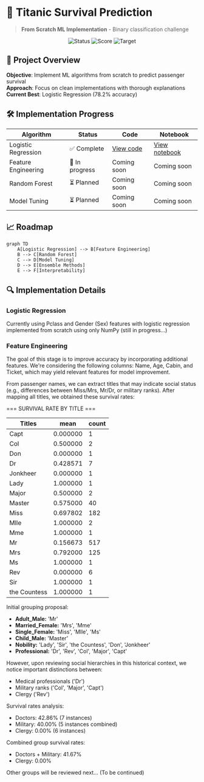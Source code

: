 # 🚢 Titanic Survival Prediction

> **From Scratch ML Implementation** - Binary classification challenge

<div align="center">
  <img src="https://img.shields.io/badge/Status-In%20Progress-orange" alt="Status">
  <img src="https://img.shields.io/badge/Score-0.782-blue" alt="Score">
  <img src="https://img.shields.io/badge/Target-0.80+-brightgreen" alt="Target">
</div>

## 🎯 Project Overview

**Objective**: Implement ML algorithms from scratch to predict passenger survival  
**Approach**: Focus on clean implementations with thorough explanations  
**Current Best**: Logistic Regression (78.2% accuracy)

## 🛠️ Implementation Progress

| Algorithm           | Status         | Code                                                                         | Notebook                                                                       |
| ------------------- | -------------- | ---------------------------------------------------------------------------- | ------------------------------------------------------------------------------ |
| Logistic Regression | ✅ Complete    | [View code](./titanic-survival-prediction/src/models/logistic_regression.py) | [View notebook](./titanic-survival-prediction/notebooks/01_eda_baseline.ipynb) |
| Feature Engineering | 🔄 In progress | Coming soon                                                                  | Coming soon                                                                    |
| Random Forest       | ⏳ Planned     | Coming soon                                                                  | Coming soon                                                                    |
| Model Tuning        | ⏳ Planned     | Coming soon                                                                  | Coming soon                                                                    |

## 📈 Roadmap

```mermaid
graph TD
    A[Logistic Regression] --> B[Feature Engineering]
    B --> C[Random Forest]
    C --> D[Model Tuning]
    D --> E[Ensemble Methods]
    E --> F[Interpretability]
```

## 🔍 Implementation Details

### Logistic Regression

Currently using Pclass and Gender (Sex) features with logistic regression implemented from scratch using only NumPy (still in progress...)

### Feature Engineering

The goal of this stage is to improve accuracy by incorporating additional features. We're considering the following columns: Name, Age, Cabin, and Ticket, which may yield relevant features for model improvement.

From passenger names, we can extract titles that may indicate social status (e.g., differences between Miss/Mrs, Mr/Dr, or military ranks). After mapping all titles, we obtained these survival rates:

=== SURVIVAL RATE BY TITLE ===

| Titles       | mean     | count |
| ------------ | -------- | ----- |
| Capt         | 0.000000 | 1     |
| Col          | 0.500000 | 2     |
| Don          | 0.000000 | 1     |
| Dr           | 0.428571 | 7     |
| Jonkheer     | 0.000000 | 1     |
| Lady         | 1.000000 | 1     |
| Major        | 0.500000 | 2     |
| Master       | 0.575000 | 40    |
| Miss         | 0.697802 | 182   |
| Mlle         | 1.000000 | 2     |
| Mme          | 1.000000 | 1     |
| Mr           | 0.156673 | 517   |
| Mrs          | 0.792000 | 125   |
| Ms           | 1.000000 | 1     |
| Rev          | 0.000000 | 6     |
| Sir          | 1.000000 | 1     |
| the Countess | 1.000000 | 1     |

Initial grouping proposal:

- **Adult_Male:** 'Mr'
- **Married_Female:** 'Mrs', 'Mme'
- **Single_Female:** 'Miss', 'Mlle', 'Ms'
- **Child_Male:** 'Master'
- **Nobility:** 'Lady', 'Sir', 'the Countess', 'Don', 'Jonkheer'
- **Professional:** 'Dr', 'Rev', 'Col', 'Major', 'Capt'

However, upon reviewing social hierarchies in this historical context, we notice important distinctions between:

- Medical professionals ('Dr')
- Military ranks ('Col', 'Major', 'Capt')
- Clergy ('Rev')

Survival rates analysis:

- Doctors: 42.86% (7 instances)
- Military: 40.00% (5 instances combined)
- Clergy: 0.00% (6 instances)

Combined group survival rates:

- Doctors + Military: 41.67%
- Clergy: 0.00%

Other groups will be reviewed next... (To be continued)
